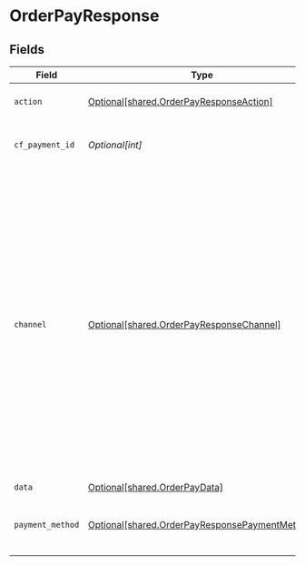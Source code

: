 # OrderPayResponse


## Fields

| Field                                                                                                                                                                                                                                                                                                         | Type                                                                                                                                                                                                                                                                                                          | Required                                                                                                                                                                                                                                                                                                      | Description                                                                                                                                                                                                                                                                                                   |
| ------------------------------------------------------------------------------------------------------------------------------------------------------------------------------------------------------------------------------------------------------------------------------------------------------------- | ------------------------------------------------------------------------------------------------------------------------------------------------------------------------------------------------------------------------------------------------------------------------------------------------------------- | ------------------------------------------------------------------------------------------------------------------------------------------------------------------------------------------------------------------------------------------------------------------------------------------------------------- | ------------------------------------------------------------------------------------------------------------------------------------------------------------------------------------------------------------------------------------------------------------------------------------------------------------- |
| `action`                                                                                                                                                                                                                                                                                                      | [Optional[shared.OrderPayResponseAction]](undefined/models/shared/orderpayresponseaction.md)                                                                                                                                                                                                                  | :heavy_minus_sign:                                                                                                                                                                                                                                                                                            | One of ["link", "custom", "form"]                                                                                                                                                                                                                                                                             |
| `cf_payment_id`                                                                                                                                                                                                                                                                                               | *Optional[int]*                                                                                                                                                                                                                                                                                               | :heavy_minus_sign:                                                                                                                                                                                                                                                                                            | Payment identifier created by Cashfree                                                                                                                                                                                                                                                                        |
| `channel`                                                                                                                                                                                                                                                                                                     | [Optional[shared.OrderPayResponseChannel]](undefined/models/shared/orderpayresponsechannel.md)                                                                                                                                                                                                                | :heavy_minus_sign:                                                                                                                                                                                                                                                                                            | One of ["link", "collect", "qrcode"]. In an older version we used to support different channels like 'gpay', 'phonepe' etc. However, we now support only the following channels - link, collect and qrcode. To process payments using gpay, you will have to provide channel as 'link' and provider as 'gpay' |
| `data`                                                                                                                                                                                                                                                                                                        | [Optional[shared.OrderPayData]](undefined/models/shared/orderpaydata.md)                                                                                                                                                                                                                                      | :heavy_minus_sign:                                                                                                                                                                                                                                                                                            | N/A                                                                                                                                                                                                                                                                                                           |
| `payment_method`                                                                                                                                                                                                                                                                                              | [Optional[shared.OrderPayResponsePaymentMethod]](undefined/models/shared/orderpayresponsepaymentmethod.md)                                                                                                                                                                                                    | :heavy_minus_sign:                                                                                                                                                                                                                                                                                            | One of ["upi", "netbanking", "card", "app", "cardless_emi", "paylater"]                                                                                                                                                                                                                                       |